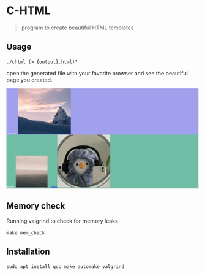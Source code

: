 # C-HTML

> program to create beautiful HTML templates

## Usage

```shell
./chtml (> {output}.html)?
```

open the generated file with your favorite browser and see the beautiful page you created.

![example of page](./assets/page1_example.png)

## Memory check

Running valgrind to check for memory leaks

```shell
make mem_check
```

## Installation

```shell
sudo apt install gcc make automake valgrind
```

